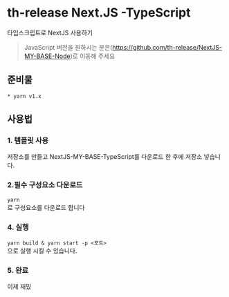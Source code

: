 # th-release Next.JS -TypeScript
타입스크립트로 NextJS 사용하기

> JavaScript 버전을 원하시는 분은(https://github.com/th-release/NextJS-MY-BASE-Node)로 이동해 주세요

## 준비물
```* node v12.x 또는 그 이상
* yarn v1.x
```

## 사용법
### 1. 템플릿 사용

저장소를 만들고 NextJS-MY-BASE-TypeScript를 다운로드 한 후에 저장소 넣습니다.

### 2.필수 구성요소 다운로드
```yarn```\
로 구성요소를 다운로드 합니다

### 4. 실행
```yarn build & yarn start -p <포트>```\
으로 실행 시킬 수 있습니다.

### 5. 완료

이제 재밌 
